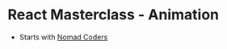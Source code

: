 # React Masterclass - Animation

- Starts with [Nomad Coders](https://nomadcoders.co/react-masterclass/)
